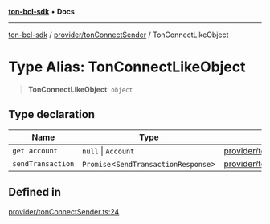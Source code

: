 [**ton-bcl-sdk**](../../../README.md) • **Docs**

***

[ton-bcl-sdk](../../../README.md) / [provider/tonConnectSender](../README.md) / TonConnectLikeObject

# Type Alias: TonConnectLikeObject

> **TonConnectLikeObject**: `object`

## Type declaration

| Name | Type | Defined in |
| ------ | ------ | ------ |
| `get account` | `null` \| `Account` | [provider/tonConnectSender.ts:25](https://github.com/ton-fun-tech/ton-bcl-sdk/blob/fc0c4a576371f976e2ad8eb17107815a1dcdee28/src/provider/tonConnectSender.ts#L25) |
| `sendTransaction` | `Promise`\<`SendTransactionResponse`\> | [provider/tonConnectSender.ts:26](https://github.com/ton-fun-tech/ton-bcl-sdk/blob/fc0c4a576371f976e2ad8eb17107815a1dcdee28/src/provider/tonConnectSender.ts#L26) |

## Defined in

[provider/tonConnectSender.ts:24](https://github.com/ton-fun-tech/ton-bcl-sdk/blob/fc0c4a576371f976e2ad8eb17107815a1dcdee28/src/provider/tonConnectSender.ts#L24)
